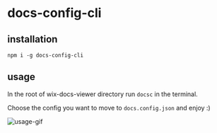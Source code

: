 # docs-config-cli

## installation

`npm i -g docs-config-cli`

## usage

In the root of wix-docs-viewer directory run
`docsc` in the terminal.

Choose the config you want to move to `docs.config.json` and enjoy :)

![usage-gif](./docsc.gif)
